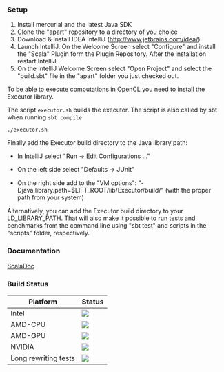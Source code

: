 ### Setup ###

1. Install mercurial and the latest Java SDK
2. Clone the "apart" repository to a directory of you choice
2. Download & Install IDEA IntelliJ (http://www.jetbrains.com/idea/)
3. Launch IntelliJ. On the Welcome Screen select "Configure" and install the "Scala" Plugin form the Plugin Repository. After the installation restart IntelliJ.
4. On the IntelliJ Welcome Screen select "Open Project" and select the "build.sbt" file in the "apart" folder you just checked out.

To be able to execute computations in OpenCL you need to install the Executor library.

The script `executor.sh` builds the executor. The script is also called by sbt when running `sbt compile`
```
./executor.sh
```

Finally add the Executor build directory to the Java library path:

* In IntelliJ select "Run -> Edit Configurations ..."

* On the left side select "Defaults -> JUnit"

* On the right side add to the "VM options": "-Djava.library.path=$LIFT_ROOT/lib/Executor/build/" (with the proper path from your system)

Alternatively, you can add the Executor build directory to your LD_LIBRARY_PATH. That will also make it possible to run tests and benchmarks from the command line using "sbt test" and scripts in the "scripts" folder, respectively.

### Documentation ###

[ScalaDoc](http://skelter:8080/job/apart-amd/branch/master/javadoc/#package)

### Build Status ###

Platform      | Status
------------- | -------------
Intel         | ![](http://skelter:8080/job/apart-intel-master/badge/icon)
AMD-CPU       | ![](http://skelter:8080/job/apart-amd-cpu-master/badge/icon)
AMD-GPU       | ![](http://skelter:8080/job/apart-amd-gpu-master/badge/icon)
NVIDIA        | ![](http://skelter:8080/job/apart-nvidia-master/badge/icon)
Long rewriting tests        | ![](http://skelter:8080/job/apart-long/badge/icon)

